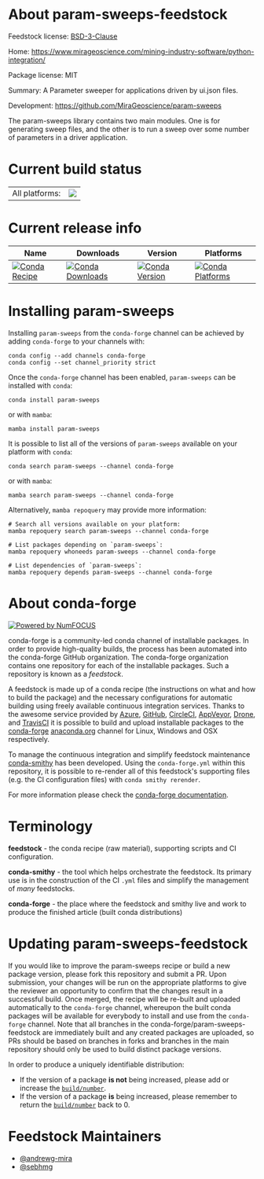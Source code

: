 About param-sweeps-feedstock
============================

Feedstock license: [BSD-3-Clause](https://github.com/conda-forge/param-sweeps-feedstock/blob/main/LICENSE.txt)

Home: https://www.mirageoscience.com/mining-industry-software/python-integration/

Package license: MIT

Summary: A Parameter sweeper for applications driven by ui.json files.

Development: https://github.com/MiraGeoscience/param-sweeps

The param-sweeps library contains two main modules. One is for generating sweep files,
and the other is to run a sweep over some number of parameters in a driver application.

Current build status
====================


<table><tr><td>All platforms:</td>
    <td>
      <a href="https://dev.azure.com/conda-forge/feedstock-builds/_build/latest?definitionId=23307&branchName=main">
        <img src="https://dev.azure.com/conda-forge/feedstock-builds/_apis/build/status/param-sweeps-feedstock?branchName=main">
      </a>
    </td>
  </tr>
</table>

Current release info
====================

| Name | Downloads | Version | Platforms |
| --- | --- | --- | --- |
| [![Conda Recipe](https://img.shields.io/badge/recipe-param--sweeps-green.svg)](https://anaconda.org/conda-forge/param-sweeps) | [![Conda Downloads](https://img.shields.io/conda/dn/conda-forge/param-sweeps.svg)](https://anaconda.org/conda-forge/param-sweeps) | [![Conda Version](https://img.shields.io/conda/vn/conda-forge/param-sweeps.svg)](https://anaconda.org/conda-forge/param-sweeps) | [![Conda Platforms](https://img.shields.io/conda/pn/conda-forge/param-sweeps.svg)](https://anaconda.org/conda-forge/param-sweeps) |

Installing param-sweeps
=======================

Installing `param-sweeps` from the `conda-forge` channel can be achieved by adding `conda-forge` to your channels with:

```
conda config --add channels conda-forge
conda config --set channel_priority strict
```

Once the `conda-forge` channel has been enabled, `param-sweeps` can be installed with `conda`:

```
conda install param-sweeps
```

or with `mamba`:

```
mamba install param-sweeps
```

It is possible to list all of the versions of `param-sweeps` available on your platform with `conda`:

```
conda search param-sweeps --channel conda-forge
```

or with `mamba`:

```
mamba search param-sweeps --channel conda-forge
```

Alternatively, `mamba repoquery` may provide more information:

```
# Search all versions available on your platform:
mamba repoquery search param-sweeps --channel conda-forge

# List packages depending on `param-sweeps`:
mamba repoquery whoneeds param-sweeps --channel conda-forge

# List dependencies of `param-sweeps`:
mamba repoquery depends param-sweeps --channel conda-forge
```


About conda-forge
=================

[![Powered by
NumFOCUS](https://img.shields.io/badge/powered%20by-NumFOCUS-orange.svg?style=flat&colorA=E1523D&colorB=007D8A)](https://numfocus.org)

conda-forge is a community-led conda channel of installable packages.
In order to provide high-quality builds, the process has been automated into the
conda-forge GitHub organization. The conda-forge organization contains one repository
for each of the installable packages. Such a repository is known as a *feedstock*.

A feedstock is made up of a conda recipe (the instructions on what and how to build
the package) and the necessary configurations for automatic building using freely
available continuous integration services. Thanks to the awesome service provided by
[Azure](https://azure.microsoft.com/en-us/services/devops/), [GitHub](https://github.com/),
[CircleCI](https://circleci.com/), [AppVeyor](https://www.appveyor.com/),
[Drone](https://cloud.drone.io/welcome), and [TravisCI](https://travis-ci.com/)
it is possible to build and upload installable packages to the
[conda-forge](https://anaconda.org/conda-forge) [anaconda.org](https://anaconda.org/)
channel for Linux, Windows and OSX respectively.

To manage the continuous integration and simplify feedstock maintenance
[conda-smithy](https://github.com/conda-forge/conda-smithy) has been developed.
Using the ``conda-forge.yml`` within this repository, it is possible to re-render all of
this feedstock's supporting files (e.g. the CI configuration files) with ``conda smithy rerender``.

For more information please check the [conda-forge documentation](https://conda-forge.org/docs/).

Terminology
===========

**feedstock** - the conda recipe (raw material), supporting scripts and CI configuration.

**conda-smithy** - the tool which helps orchestrate the feedstock.
                   Its primary use is in the construction of the CI ``.yml`` files
                   and simplify the management of *many* feedstocks.

**conda-forge** - the place where the feedstock and smithy live and work to
                  produce the finished article (built conda distributions)


Updating param-sweeps-feedstock
===============================

If you would like to improve the param-sweeps recipe or build a new
package version, please fork this repository and submit a PR. Upon submission,
your changes will be run on the appropriate platforms to give the reviewer an
opportunity to confirm that the changes result in a successful build. Once
merged, the recipe will be re-built and uploaded automatically to the
`conda-forge` channel, whereupon the built conda packages will be available for
everybody to install and use from the `conda-forge` channel.
Note that all branches in the conda-forge/param-sweeps-feedstock are
immediately built and any created packages are uploaded, so PRs should be based
on branches in forks and branches in the main repository should only be used to
build distinct package versions.

In order to produce a uniquely identifiable distribution:
 * If the version of a package **is not** being increased, please add or increase
   the [``build/number``](https://docs.conda.io/projects/conda-build/en/latest/resources/define-metadata.html#build-number-and-string).
 * If the version of a package **is** being increased, please remember to return
   the [``build/number``](https://docs.conda.io/projects/conda-build/en/latest/resources/define-metadata.html#build-number-and-string)
   back to 0.

Feedstock Maintainers
=====================

* [@andrewg-mira](https://github.com/andrewg-mira/)
* [@sebhmg](https://github.com/sebhmg/)

